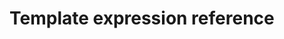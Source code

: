 # Template expression reference

<!--@include: ./get_content.md -->
<!--@include: ./load.md -->
<!--@include: ./lorem_ipsum.md -->
<!--@include: ./ref.md -->
<!--@include: ./render.md -->
<!--@include: ./url.md -->
